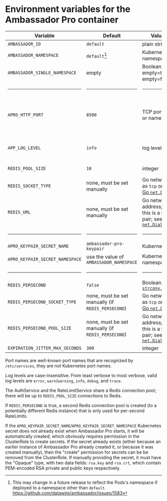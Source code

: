 # Environment variables for the Ambassador Pro container

| Variable                        | Default                                           | Value type                                                                    | Purpose                                              |
|---------------------------------|---------------------------------------------------|-------------------------------------------------------------------------------|------------------------------------------------------|
| `AMBASSADOR_ID`                 | `default`                                         | plain string                                                                  | Ambassador                                           |
| `AMBASSADOR_NAMESPACE`          | `default`[^1]                                     | Kubernetes namespace                                                          | Ambassador                                           |
| `AMBASSADOR_SINGLE_NAMESPACE`   | empty                                             | Boolean; non-empty=true, empty=false                                          | Ambassador                                           |
| <hr/>                           | <hr/>                                             | <hr/>                                                                         | <hr/>                                                |
| `APRO_HTTP_PORT`                | `8500`                                            | TCP port number or name                                                       | Filter gRPC, RateLimit gRPC, health HTTP, debug HTTP |
| `APP_LOG_LEVEL`                 | `info`                                            | log level                                                                     | Ambassador Pro general-purpose                       |
| `REDIS_POOL_SIZE`               | `10`                                              | integer                                                                       | Filter, RateLimit                                    |
| `REDIS_SOCKET_TYPE`             | none, must be set manually                        | Go network such as `tcp` or `unix`; see [Go `net.Dial`][]                     | Filter, RateLimit                                    |
| `REDIS_URL`                     | none, must be set manually                        | Go network address; for TCP this is a `host:port` pair; see [Go `net.Dial`][] | Filter, RateLimit                                    |
| <hr/>                           | <hr/>                                             | <hr/>                                                                         | <hr/>                                                |
| `APRO_KEYPAIR_SECRET_NAME`      | `ambassador-pro-keypair`                          | Kubernetes name                                                               | Filter                                               |
| `APRO_KEYPAIR_SECRET_NAMESPACE` | use the value of `AMBASSADOR_NAMESPACE`           | Kubernetes namespace                                                          | Filter                                               |
| <hr/>                           | <hr/>                                             | <hr/>                                                                         | <hr/>                                                |
| `REDIS_PERSECOND`               | `false`                                           | Boolean; [Go `strconv.ParseBool`][]                                           | RateLimit                                            |
| `REDIS_PERSECOND_SOCKET_TYPE`   | none, must be set manually (if `REDIS_PERSECOND`) | Go network such as `tcp` or `unix`; see [Go `net.Dial`][]                     | RateLimit                                            |
| `REDIS_PERSECOND_POOL_SIZE`     | none, must be set manually (if `REDIS_PERSECOND`) | Go network address; for TCP this is a `host:port` pair; see [Go `net.Dial`][] | RateLimit                                            |
| `EXPIRATION_JITTER_MAX_SECONDS` | `300`                                             | integer                                                                       | RateLimit                                            |

<!--

  Intentionally omit `RLS_RUNTIME_DIR` from the above table; it exists
  for development purposes and isn't meant to be set by end users.

-->

Port names are well-known port names that are recognized by
`/etc/services`, they are *not* Kubernetes port names.

Log levels are case-insensitive. From least verbose to most verbose,
valid log levels are `error`, `warn`/`warning`, `info`, `debug`, and
`trace`.

The AuthService and the RateLimitService share a Redis connection
pool; there will be up to `REDIS_POOL_SIZE` connections to Redis.

If `REDIS_PERSECOND` is true, a second Redis connection pool is
created (to a potentially different Redis instance) that is only used
for per-second RateLimits.

If the `APRO_KEYPAIR_SECRET_NAME`/`APRO_KEYPAIR_SECRET_NAMESPACE`
Kubernetes secret does not already exist when Ambassador Pro starts,
it will be automatically created; which obviously requires permission
in the ClusterRole to create secrets.  If the secret already exists
(either because an earlier instance of Ambassador Pro already created
it, or because it was created manually), then the "create" permission
for secrets can be be removed from the ClusterRole.  If manually
providing the secret, it must have the "Opaque" type, with two data
fields: `rsa.key` and `rsa.crt`, which contain PEM-encoded RSA private
and public keys respectively.

[^1]: This may change in a future release to reflect the Pods's
    namespace if deployed to a namespace other than `default`.
    https://github.com/datawire/ambassador/issues/1583

[Go `net.Dial`]: https://golang.org/pkg/net/#Dial
[Go `strconv.ParseBool`]: https://golang.org/pkg/strconv/#ParseBool
